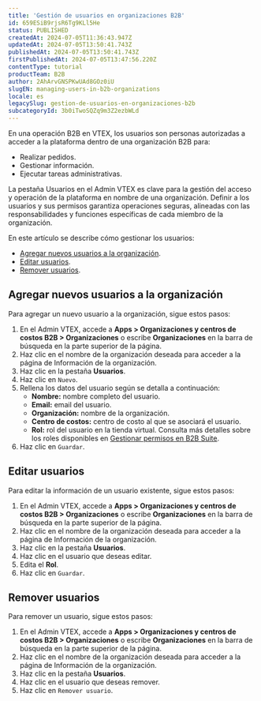```yaml
---
title: 'Gestión de usuarios en organizaciones B2B'
id: 659ESiB9rjsR6Tg9KLl5He
status: PUBLISHED
createdAt: 2024-07-05T11:36:43.947Z
updatedAt: 2024-07-05T13:50:41.743Z
publishedAt: 2024-07-05T13:50:41.743Z
firstPublishedAt: 2024-07-05T13:47:56.220Z
contentType: tutorial
productTeam: B2B
author: 2AhArvGNSPKwUAd8GOz0iU
slugEN: managing-users-in-b2b-organizations
locale: es
legacySlug: gestion-de-usuarios-en-organizaciones-b2b
subcategoryId: 3b0iTwoSQZq9m3Z2ezbWLd
---
```


En una operación B2B en VTEX, los usuarios son personas autorizadas a acceder a la plataforma dentro de una organización B2B para:
- Realizar pedidos.
- Gestionar información.
- Ejecutar tareas administrativas.

La pestaña Usuarios en el Admin VTEX es clave para la gestión del acceso y operación de la plataforma en nombre de una organización. Definir a los usuarios y sus permisos garantiza operaciones seguras, alineadas con las responsabilidades y funciones específicas de cada miembro de la organización.

En este artículo se describe cómo gestionar los usuarios:
- [Agregar nuevos usuarios a la organización](#agregar-nuevos-usuarios-a-la-organización.).
- [Editar usuarios](#editar-usuarios).
- [Remover usuarios](#remover-usuarios).

## Agregar nuevos usuarios a la organización
Para agregar un nuevo usuario a la organización, sigue estos pasos:

<ol>
    <li>En el Admin VTEX, accede a <strong>Apps &gt; Organizaciones y centros de costos B2B &gt; Organizaciones</strong> o escribe <strong>Organizaciones</strong> en la barra de búsqueda en la parte superior de la página.</li>
    <li>Haz clic en el nombre de la organización deseada para acceder a la página de Información de la organización.</li>
    <li>Haz clic en la pestaña <strong>Usuarios</strong>.</li>
    <li>Haz clic en <code>Nuevo</code>.</li>
    <li>Rellena los datos del usuario según se detalla a continuación:
        <ul>
            <li><strong>Nombre:</strong> nombre completo del usuario.</li>
            <li><strong>Email:</strong> email del usuario.</li>
            <li><strong>Organización:</strong> nombre de la organización.</li>
            <li><strong>Centro de costos:</strong> centro de costo al que se asociará el usuario.</li>
            <li><strong>Rol:</strong> rol del usuario en la tienda virtual. Consulta más detalles sobre los roles disponibles en <a href="https://help.vtex.com/es/tutorial/gerenciamento-de-permissoes-no-b2b-suite--2PLR7mIFxgbmsGq84paLeA" target="_blank">Gestionar permisos en B2B Suite</a>.</li>
        </ul>
    </li>
    <li>Haz clic en <code>Guardar</code>.</li>
</ol>

## Editar usuarios
Para editar la información de un usuario existente, sigue estos pasos:

1. En el Admin VTEX, accede a **Apps > Organizaciones y centros de costos B2B > Organizaciones** o escribe **Organizaciones** en la barra de búsqueda en la parte superior de la página.
2. Haz clic en el nombre de la organización deseada para acceder a la página de Información de la organización.
3. Haz clic en la pestaña **Usuarios**.
4. Haz clic en el usuario que deseas editar.
5. Edita el **Rol**.
6. Haz clic en `Guardar`.

## Remover usuarios
Para remover un usuario, sigue estos pasos:

1. En el Admin VTEX, accede a **Apps > Organizaciones y centros de costos B2B > Organizaciones** o escribe **Organizaciones** en la barra de búsqueda en la parte superior de la página.
2. Haz clic en el nombre de la organización deseada para acceder a la página de Información de la organización.
3. Haz clic en la pestaña **Usuarios**.
4. Haz clic en el usuario que deseas remover.
5. Haz clic en `Remover usuario`.

